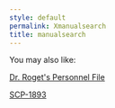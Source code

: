 ```yaml
---
style: default
permalink: Xmanualsearch
title: manualsearch
---
```

You may also like:

[Dr. Roget's Personnel File](http://scp-wiki.net/dr-rogets-file)

[SCP-1893](http://scp-wiki.net/scp-1893)

